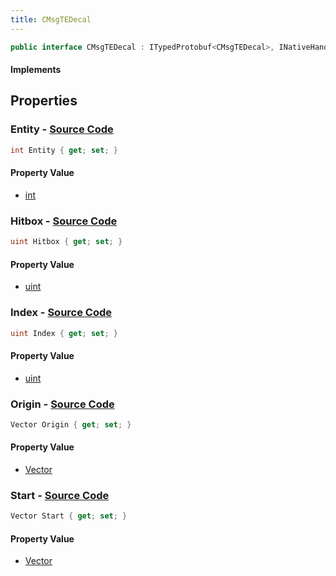 ```yaml
---
title: CMsgTEDecal
---
```


```csharp
public interface CMsgTEDecal : ITypedProtobuf<CMsgTEDecal>, INativeHandle, INetMessage<CMsgTEDecal>, IDisposable
```

#### Implements

## Properties

### **Entity** - [Source Code](https://github.com/swiftly-solution/swiftlys2/blob/main/managed/src/SwiftlyS2.Generated/Protobufs/Interfaces/CMsgTEDecal.cs#L24)

```csharp
int Entity { get; set; }
```

#### Property Value

- [int](https://learn.microsoft.com/dotnet/api/system.int32)

### **Hitbox** - [Source Code](https://github.com/swiftly-solution/swiftlys2/blob/main/managed/src/SwiftlyS2.Generated/Protobufs/Interfaces/CMsgTEDecal.cs#L27)

```csharp
uint Hitbox { get; set; }
```

#### Property Value

- [uint](https://learn.microsoft.com/dotnet/api/system.uint32)

### **Index** - [Source Code](https://github.com/swiftly-solution/swiftlys2/blob/main/managed/src/SwiftlyS2.Generated/Protobufs/Interfaces/CMsgTEDecal.cs#L30)

```csharp
uint Index { get; set; }
```

#### Property Value

- [uint](https://learn.microsoft.com/dotnet/api/system.uint32)

### **Origin** - [Source Code](https://github.com/swiftly-solution/swiftlys2/blob/main/managed/src/SwiftlyS2.Generated/Protobufs/Interfaces/CMsgTEDecal.cs#L18)

```csharp
Vector Origin { get; set; }
```

#### Property Value

- [Vector](/docs/api/shared/natives/vector)

### **Start** - [Source Code](https://github.com/swiftly-solution/swiftlys2/blob/main/managed/src/SwiftlyS2.Generated/Protobufs/Interfaces/CMsgTEDecal.cs#L21)

```csharp
Vector Start { get; set; }
```

#### Property Value

- [Vector](/docs/api/shared/natives/vector)

